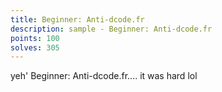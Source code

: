 ```yaml
---
title: Beginner: Anti-dcode.fr
description: sample - Beginner: Anti-dcode.fr
points: 100
solves: 305
---
```


yeh' Beginner: Anti-dcode.fr.... it was hard lol
